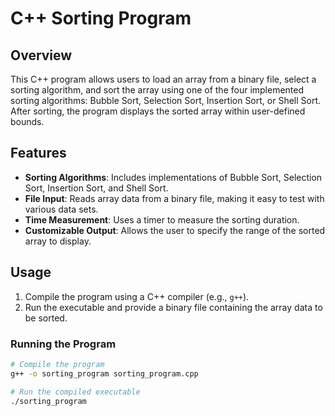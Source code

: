 # C++ Sorting Program

## Overview
This C++ program allows users to load an array from a binary file, select a sorting algorithm, and sort the array using one of the four implemented sorting algorithms: Bubble Sort, Selection Sort, Insertion Sort, or Shell Sort. After sorting, the program displays the sorted array within user-defined bounds.

## Features
- **Sorting Algorithms**: Includes implementations of Bubble Sort, Selection Sort, Insertion Sort, and Shell Sort.
- **File Input**: Reads array data from a binary file, making it easy to test with various data sets.
- **Time Measurement**: Uses a timer to measure the sorting duration.
- **Customizable Output**: Allows the user to specify the range of the sorted array to display.

## Usage
1. Compile the program using a C++ compiler (e.g., `g++`).
2. Run the executable and provide a binary file containing the array data to be sorted.

### Running the Program
```bash
# Compile the program
g++ -o sorting_program sorting_program.cpp

# Run the compiled executable
./sorting_program
